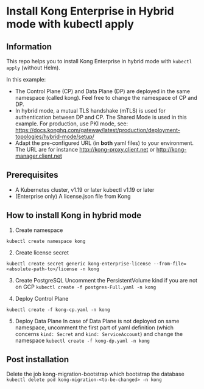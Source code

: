 # Install Kong Enterprise in Hybrid mode with kubectl apply

## Information
This repo helps you to install Kong Enterprise in hybrid mode with `kubectl apply` (without Helm).

In this example:
- The Control Plane (CP) and Data Plane (DP) are deployed in the same namespace (called kong). Feel free to change the namespace of CP and DP.
- In hybrid mode, a mutual TLS handshake (mTLS) is used for authentication between DP and CP. The Shared Mode is used in this example. For production, use PKI mode, see: 
https://docs.konghq.com/gateway/latest/production/deployment-topologies/hybrid-mode/setup/
- Adapt the pre-configured URL (in **both** yaml files) to your environment. The URL are for instance http://kong-proxy.client.net or http://kong-manager.client.net

## Prerequisites
- A Kubernetes cluster, v1.19 or later
kubectl v1.19 or later
- (Enterprise only) A license.json file from Kong

## How to install Kong in hybrid mode
1) Create namespace

```kubectl create namespace kong```

2) Create license secret

```kubectl create secret generic kong-enterprise-license --from-file=<absolute-path-to>/license -n kong```

3) Create PostgreSQL
Uncomment the PersistentVolume kind if you are not on GCP
```kubectl create -f postgres-Full.yaml -n kong```

4) Deploy Control Plane

```kubectl create -f kong-cp.yaml -n kong```

5) Deploy Data Plane
In case of Data Plane is not deployed on same namespace, uncomment the first part of yaml definition (which concerns `kind: Secret` and `kind: ServiceAccount`) and change the namespace
```kubectl create -f kong-dp.yaml -n kong```

## Post installation
Delete the job kong-migration-bootstrap which bootstrap the database
```kubectl delete pod kong-migration-<to-be-changed> -n kong```